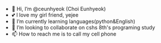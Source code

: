 - 👋 Hi, I’m @ceunhyeok (Choi Eunhyeok)
- 💕 I love my girl friend, yejee
- 🌱 I’m currently learning languages(python&English)
- 💞️ I’m looking to collaborate on cshs 8th's programing study
- 📫 How to reach me is to call my cell phone

<!---
ceunhyeok/ceunhyeok is a ✨ special ✨ repository because its `README.md` (this file) appears on your GitHub profile.
You can click the Preview link to take a look at your changes.
--->
